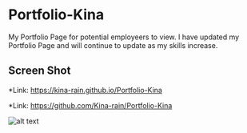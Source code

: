 # Portfolio-Kina
My Portfolio Page for potential employeers to view. I have updated my Portfolio Page and will continue to update as my skills increase.
 


## Screen Shot

*Link:  https://kina-rain.github.io/Portfolio-Kina

*Link: https://github.com/Kina-rain/Portfolio-Kina

![alt text][screenshot]

[screenshot]: https://github.com/Kina-rain/Portfolio-Kina/blob/master/assets/images/screenShot.png "Portfolio"
